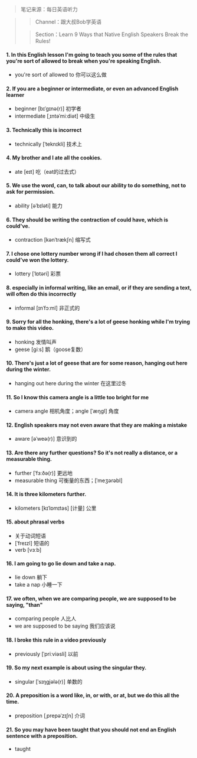 > 笔记来源：每日英语听力

> > Channel：跟大叔Bob学英语
>
> > Section：Learn 9 Ways that Native English Speakers Break the Rules!

#### 1. In this English lesson I'm going to teach you some of the rules that you're sort of allowed to break when you're speaking English.

-  you're sort of allowed to 你可以这么做

#### 2. If you are a beginner or intermediate, or even an advanced English learner

- beginner [bɪˈɡɪnə(r)] 初学者
- intermediate [ˌɪntəˈmiːdiət] 中级生

#### 3. Technically this is incorrect

- technically [ˈteknɪkli] 技术上 

#### 4. My brother and I ate all the cookies.

- ate [eɪt] 吃（eat的过去式）

#### 5. We use the word, can, to talk about our ability to do something, not to ask for permission.

- ability [əˈbɪləti] 能力

#### 6. They should be writing the contraction of could have, which is could've.

- contraction [kənˈtrækʃn] 缩写式

#### 7. I chose one lottery number wrong if I had chosen them all correct I could've won the lottery.

- lottery [ˈlɒtəri] 彩票

#### 8. especially in informal writing, like an email, or if they are sending a text, will often do this incorrectly

- informal [ɪnˈfɔːml] 非正式的

#### 9. Sorry for all the honking, there's a lot of geese honking while I'm trying to make this video.

- honking 发情叫声
- geese [ɡiːs] 鹅（goose复数）

#### 10. There's just a lot of geese that are for some reason, hanging out here during the winter.

- hanging out here during the winter 在这里过冬

#### 11. So I know this camera angle is a little too bright for me

- camera angle 相机角度；angle [ˈæŋɡl] 角度

#### 12. English speakers may not even aware that they are making a mistake

- aware [əˈweə(r)]  意识到的

#### 13. Are there any further questions? So it's not really a distance, or a measurable thing.

- further [ˈfɜːðə(r)] 更远地
- measurable thing 可衡量的东西；[ˈmeʒərəbl]

#### 14. It is three kilometers further.

- kilometers [kɪˈlɒmɪtəs] [计量] 公里

#### 15. about phrasal verbs

- 关于动词短语
- [ˈfreɪzl] 短语的 
- verb [vɜːb] 

#### 16. I am going to go lie down and take a nap.

- lie down 躺下
- take a nap 小睡一下

#### 17. we often, when we are comparing people, we are supposed to be saying, "than"

- comparing people 人比人
- we are supposed to be saying 我们应该说

#### 18. I broke this rule in a video previously

- previously [ˈpriːviəsli]  以前

#### 19. So my next example is about using the singular they.

- singular [ˈsɪŋɡjələ(r)] 单数的

#### 20. A preposition is a word like, in, or with, or at, but we do this all the time.

- preposition [ˌprepəˈzɪʃn] 介词

#### 21. So you may have been taught that you should not end an English sentence with a preposition.

- taught 

